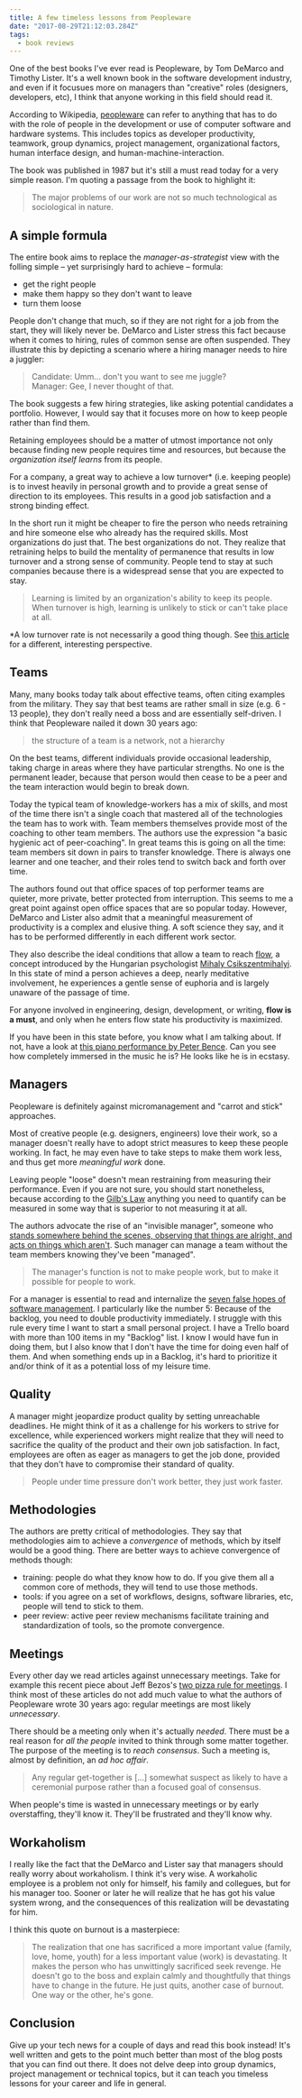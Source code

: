 ```yaml
---
title: A few timeless lessons from Peopleware
date: "2017-08-29T21:12:03.284Z"
tags:
  - book reviews
---
```


One of the best books I've ever read is Peopleware, by Tom DeMarco and Timothy Lister. It's a well known book in the software development industry, and even if it focusues more on managers than "creative" roles (designers, developers, etc), I think that anyone working in this field should read it.

According to Wikipedia, [peopleware](https://en.wikipedia.org/wiki/Peopleware) can refer to anything that has to do with the role of people in the development or use of computer software and hardware systems. This includes topics as developer productivity, teamwork, group dynamics, project management, organizational factors, human interface design, and human-machine-interaction.

The book was published in 1987 but it's still a must read today for a very simple reason. I'm quoting a passage from the book to highlight it:

> The major problems of our work are not so much technological as sociological in nature.

## A simple formula

The entire book aims to replace the _manager-as-strategist_ view with the folling simple – yet surprisingly hard to achieve – formula:

* get the right people
* make them happy so they don't want to leave
* turn them loose

People don't change that much, so if they are not right for a job from the start, they will likely never be. DeMarco and Lister stress this fact because when it comes to hiring, rules of common sense are often suspended. They illustrate this by depicting a scenario where a hiring manager needs to hire a juggler:

> Candidate: Umm... don't you want to see me juggle?<br>
> Manager: Gee, I never thought of that.

The book suggests a few hiring strategies, like asking potential candidates a portfolio. However, I would say that it focuses more on how to keep people rather than find them.

Retaining employees should be a matter of utmost importance not only because finding new people requires time and resources, but because the _organization itself learns_ from its people.

For a company, a great way to achieve a low turnover\* (i.e. keeping people) is to invest heavily in personal growth and to provide a great sense of direction to its employees. This results in a good job satisfaction and a strong binding effect.

In the short run it might be cheaper to fire the person who needs retraining and hire someone else who already has the required skills. Most organizations do just that. The best organizations do not. They realize that retraining helps to build the mentality of permanence that results in low turnover and a strong sense of community. People tend to stay at such companies because there is a widespread sense that you are expected to stay.

> Learning is limited by an organization's ability to keep its people. When turnover is high, learning is unlikely to stick or can't take place at all.

\*A low turnover rate is not necessarily a good thing though. See [this article](https://www.ere.net/a-low-turnover-rate-could-mean-that-you-have-ugly-employees/) for a different, interesting perspective.

## Teams

Many, many books today talk about effective teams, often citing examples from the military. They say that best teams are rather small in size (e.g. 6 - 13 people), they don't really need a boss and are essentially self-driven. I think that Peopleware nailed it down 30 years ago:

> the structure of a team is a network, not a hierarchy

On the best teams, different individuals provide occasional leadership, taking charge in areas where they have particular strengths. No one is the permanent leader, because that person would then cease to be a peer and the team interaction would begin to break down.

Today the typical team of knowledge-workers has a mix of skills, and most of the time there isn't a single coach that mastered all of the technologies the team has to work with. Team members themselves provide most of the coaching to other team members. The authors use the expression "a basic hygienic act of peer-coaching". In great teams this is going on all the time: team members sit down in pairs to transfer knowledge. There is always one learner and one teacher, and their roles tend to switch back and forth over time.

The authors found out that office spaces of top performer teams are quieter, more private, better protected from interruption. This seems to me a great point against open office spaces that are so popular today. However, DeMarco and Lister also admit that a meaningful measurement of productivity is a complex and elusive thing. A soft science they say, and it has to be performed differently in each different work sector.

They also describe the ideal conditions that allow a team to reach [flow](<https://en.wikipedia.org/wiki/Flow_(psychology)>), a concept introduced by the Hungarian psychologist [Mihaly Csikszentmihalyi](https://www.ted.com/talks/mihaly_csikszentmihalyi_on_flow). In this state of mind a person achieves a deep, nearly meditative involvement, he experiences a gentle sense of euphoria and is largely unaware of the passage of time.

For anyone involved in engineering, design, development, or writing, **flow is a must**, and only when he enters flow state his productivity is maximized.

If you have been in this state before, you know what I am talking about. If not, have a look at [this piano performance by Peter Bence](https://www.youtube.com/watch?v=LrQnnhAXLt0). Can you see how completely immersed in the music he is? He looks like he is in ecstasy.

## Managers

Peopleware is definitely against micromanagement and "carrot and stick" approaches.

Most of creative people (e.g. designers, engineers) love their work, so a manager doesn't really have to adopt strict measures to keep these people working. In fact, he may even have to take steps to make them work less, and thus get more _meaningful work_ done.

Leaving people "loose" doesn't mean restraining from measuring their performance. Even if you are not sure, you should start nonetheless, because according to the [Gilb's Law](https://vanderburg.org/blog/2003/02/03/gilbs-trap.html) anything you need to quantify can be measured in some way that is superior to not measuring it at all.

The authors advocate the rise of an "invisible manager", someone who [stands somewhere behind the scenes, observing that things are alright, and acts on things which aren't](https://www.oscarberg.net/2012/05/invisible-manager.html). Such manager can manage a team without the team members knowing they've been "managed".

> The manager's function is not to make people work, but to make it possible for people to work.

For a manager is essential to read and internalize the [seven false hopes of software management](https://mysticmundane.blogspot.it/2008/03/seven-false-hopes-of-software.html). I particularly like the number 5: Because of the backlog, you need to double productivity immediately. I struggle with this rule every time I want to start a small personal project. I have a Trello board with more than 100 items in my "Backlog" list. I know I would have fun in doing them, but I also know that I don't have the time for doing even half of them. And when something ends up in a Backlog, it's hard to prioritize it and/or think of it as a potential loss of my leisure time.

## Quality

A manager might jeopardize product quality by setting unreachable deadlines. He might think of it as a challenge for his workers to strive for excellence, while experienced workers might realize that they will need to sacrifice the quality of the product and their own job satisfaction. In fact, employees are often as eager as managers to get the job done, provided that they don't have to compromise their standard of quality.

> People under time pressure don't work better, they just work faster.

## Methodologies

The authors are pretty critical of methodologies. They say that methodologies aim to achieve a _convergence_ of methods, which by itself would be a good thing. There are better ways to achieve convergence of methods though:

* training: people do what they know how to do. If you give them all a common core of methods, they will tend to use those methods.
* tools: if you agree on a set of workflows, designs, software libraries, etc, people will tend to stick to them.
* peer review: active peer review mechanisms facilitate training and standardization of tools, so the promote convergence.

## Meetings

Every other day we read articles against unnecessary meetings. Take for example this recent piece about Jeff Bezos's [two pizza rule for meetings](https://www.businessinsider.com/amazon-jeff-bezos-two-pizza-rule-productive-meetings-2017-7?IR=T). I think most of these articles do not add much value to what the authors of Peopleware wrote 30 years ago: regular meetings are most likely _unnecessary_.

There should be a meeting only when it's actually _needed_. There must be a real reason for _all the people_ invited to think through some matter together. The purpose of the meeting is to _reach consensus_. Such a meeting is, almost by definition, an _ad hoc affair_.

> Any regular get-together is [...] somewhat suspect as likely to have a ceremonial purpose rather than a focused goal of consensus.

When people's time is wasted in unnecessary meetings or by early overstaffing, they'll know it. They'll be frustrated and they'll
know why.

## Workaholism

I really like the fact that the DeMarco and Lister say that managers should really worry about workaholism. I think it's very wise. A workaholic employee is a problem not only for himself, his family and collegues, but for his manager too. Sooner or later he will realize that he has got his value system wrong, and the consequences of this realization will be devastating for him.

I think this quote on burnout is a masterpiece:

> The realization that one has sacrificed a more important value (family, love, home, youth) for a less important value (work)
> is devastating. It makes the person who has unwittingly sacrificed seek revenge. He doesn't go to the boss and explain calmly and
> thoughtfully that things have to change in the future. He just quits, another case of burnout. One way or the other, he's gone.

## Conclusion

Give up your tech news for a couple of days and read this book instead! It's well written and gets to the point much better than most of the blog posts that you can find out there. It does not delve deep into group dynamics, project management or technical topics, but it can teach you timeless lessons for your career and life in general.
